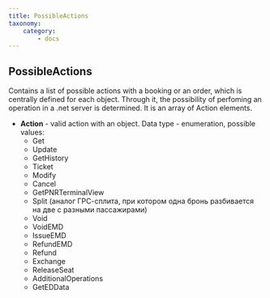 ```yaml
---
title: PossibleActions
taxonomy:
    category:
        - docs
---
```


PossibleActions
---------------

Contains a list of possible actions with a booking or an order, which is centrally defined for each object. Through it, the possibility of perfoming an operation in a .net server is determined. It is an array of Action elements.

-   **Action** - valid action with an object. Data type - enumeration, possible values:
     -   Get
    -   Update
    -   GetHistory
    -   Ticket
    -   Modify
    -   Cancel
    -   GetPNRTerminalView
    -   Split (аналог ГРС-сплита, при котором одна бронь разбивается на две с разными пассажирами)
    -   Void
    -   VoidEMD
    -   IssueEMD
    -   RefundEMD
    -   Refund
    -   Exchange
    -   ReleaseSeat
    -   AdditionalOperations
    -   GetEDData